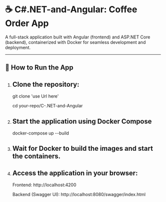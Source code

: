 # ☕ C#.NET-and-Angular: Coffee Order App
A full-stack application built with Angular (frontend) and ASP.NET Core (backend), containerized with Docker for seamless development and deployment.

---
## 🚀 How to Run the App

1. ## Clone the repository: 

   git clone 'use Url here'

   cd your-repo/C-.NET-and-Angular

3. ## Start the application using Docker Compose

   docker-compose up --build

4.  ## Wait for Docker to build the images and start the containers.

5. ## Access the application in your browser:

    Frontend: http://localhost:4200

    Backend (Swagger UI): http://localhost:8080/swagger/index.html


